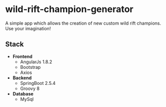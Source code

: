 # wild-rift-champion-generator
A simple app which allows the creation of new custom wild rift champions. Use your imagination!

## Stack
- **Frontend**
  - AngularJs 1.8.2
  - Bootstrap 
  - Axios
- **Backend**
  - SpringBoot 2.5.4
  - Groovy 8
- **Database**
  - MySql
